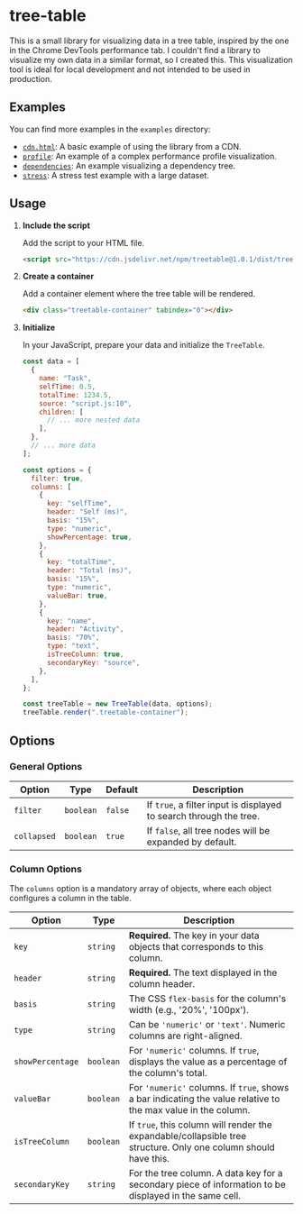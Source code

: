 # tree-table

This is a small library for visualizing data in a tree table, inspired by the one in the Chrome DevTools performance tab. I couldn't find a library to visualize my own data in a similar format, so I created this.
This visualization tool is ideal for local development and not intended to be used in production.

## Examples

You can find more examples in the `examples` directory:

- [`cdn.html`](./examples/cdn.html): A basic example of using the library from a CDN.
- [`profile`](./examples/profile): An example of a complex performance profile visualization.
- [`dependencies`](./examples/dependencies): An example visualizing a dependency tree.
- [`stress`](./examples/stress): A stress test example with a large dataset.

## Usage

1.  **Include the script**

    Add the script to your HTML file.

    ```html
    <script src="https://cdn.jsdelivr.net/npm/treetable@1.0.1/dist/treetable.min.js"></script>
    ```

2.  **Create a container**

    Add a container element where the tree table will be rendered.

    ```html
    <div class="treetable-container" tabindex="0"></div>
    ```

3.  **Initialize**

    In your JavaScript, prepare your data and initialize the `TreeTable`.

    ```javascript
    const data = [
      {
        name: "Task",
        selfTime: 0.5,
        totalTime: 1234.5,
        source: "script.js:10",
        children: [
          // ... more nested data
        ],
      },
      // ... more data
    ];

    const options = {
      filter: true,
      columns: [
        {
          key: "selfTime",
          header: "Self (ms)",
          basis: "15%",
          type: "numeric",
          showPercentage: true,
        },
        {
          key: "totalTime",
          header: "Total (ms)",
          basis: "15%",
          type: "numeric",
          valueBar: true,
        },
        {
          key: "name",
          header: "Activity",
          basis: "70%",
          type: "text",
          isTreeColumn: true,
          secondaryKey: "source",
        },
      ],
    };

    const treeTable = new TreeTable(data, options);
    treeTable.render(".treetable-container");
    ```

## Options

### General Options

| Option      | Type      | Default | Description                                                        |
| ----------- | --------- | ------- | ------------------------------------------------------------------ |
| `filter`    | `boolean` | `false` | If `true`, a filter input is displayed to search through the tree. |
| `collapsed` | `boolean` | `true`  | If `false`, all tree nodes will be expanded by default.            |

### Column Options

The `columns` option is a mandatory array of objects, where each object configures a column in the table.

| Option           | Type      | Description                                                                                                     |
| ---------------- | --------- | --------------------------------------------------------------------------------------------------------------- |
| `key`            | `string`  | **Required.** The key in your data objects that corresponds to this column.                                     |
| `header`         | `string`  | **Required.** The text displayed in the column header.                                                          |
| `basis`          | `string`  | The CSS `flex-basis` for the column's width (e.g., '20%', '100px').                                             |
| `type`           | `string`  | Can be `'numeric'` or `'text'`. Numeric columns are right-aligned.                                              |
| `showPercentage` | `boolean` | For `'numeric'` columns. If `true`, displays the value as a percentage of the column's total.                   |
| `valueBar`       | `boolean` | For `'numeric'` columns. If `true`, shows a bar indicating the value relative to the max value in the column.   |
| `isTreeColumn`   | `boolean` | If `true`, this column will render the expandable/collapsible tree structure. Only one column should have this. |
| `secondaryKey`   | `string`  | For the tree column. A data key for a secondary piece of information to be displayed in the same cell.          |
